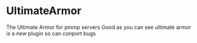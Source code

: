 # UltimateArmor
The Ultimate Armor for pmmp servers
Good as you can see ultimate armor is a new plugin so can conport bugs
